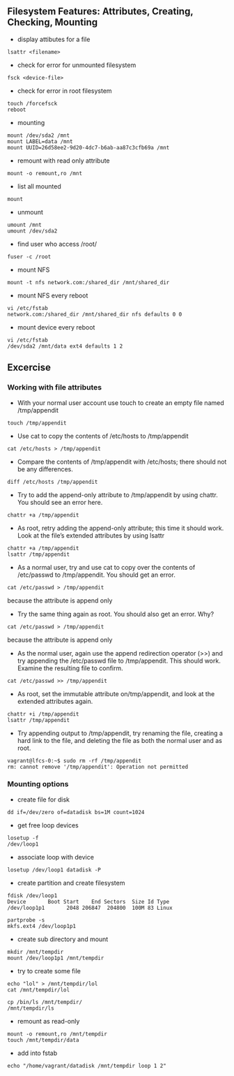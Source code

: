 ## Filesystem Features: Attributes, Creating, Checking, Mounting
- display attibutes for a file
```
lsattr <filename>
```
- check for error for unmounted filesystem
```
fsck <device-file>
```
- check for error in root filesystem
```
touch /forcefsck
reboot
```
- mounting
```
mount /dev/sda2 /mnt
mount LABEL=data /mnt
mount UUID=26d58ee2-9d20-4dc7-b6ab-aa87c3cfb69a /mnt
```
- remount with read only attribute
```
mount -o remount,ro /mnt
```
- list all mounted
```
mount
```
- unmount
```
umount /mnt
umount /dev/sda2
```
- find user who access /root/
```
fuser -c /root
```
- mount NFS
```
mount -t nfs network.com:/shared_dir /mnt/shared_dir
```
- mount NFS every reboot
```
vi /etc/fstab
network.com:/shared_dir /mnt/shared_dir nfs defaults 0 0
```
- mount device every reboot
```
vi /etc/fstab
/dev/sda2 /mnt/data ext4 defaults 1 2
```

## Excercise

### Working with file attributes
-  With your normal user account use touch to create an empty file named /tmp/appendit
```
touch /tmp/appendit
```
-  Use cat to copy the contents of /etc/hosts to /tmp/appendit
```
cat /etc/hosts > /tmp/appendit
```
-  Compare the contents of /tmp/appendit with /etc/hosts; there should not be any differences.
```
diff /etc/hosts /tmp/appendit
```
-  Try to add the append-only attribute to /tmp/appendit by using chattr. You should see an error here.
```
chattr +a /tmp/appendit
```
-  As root, retry adding the append-only attribute; this time it should work.  Look at the file’s extended attributes by using lsattr
```
chattr +a /tmp/appendit
lsattr /tmp/appendit
```
-  As a normal user, try and use cat to copy over the contents of /etc/passwd to /tmp/appendit.  You should get an error.
```
cat /etc/passwd > /tmp/appendit
```
because the attribute is append only
-  Try the same thing again as root. You should also get an error. Why?
```
cat /etc/passwd > /tmp/appendit
```
because the attribute is append only
-  As the normal user, again use the append redirection operator (>>) and try appending the /etc/passwd file to /tmp/appendit. This should work. Examine the resulting file to confirm.
```
cat /etc/passwd >> /tmp/appendit
```
-  As root, set the immutable attribute on/tmp/appendit, and look at the extended attributes again.
```
chattr +i /tmp/appendit
lsattr /tmp/appendit
```
-  Try appending output to /tmp/appendit, try renaming the file, creating a hard link to the file, and deleting the file as both the normal user and as root.
```
vagrant@lfcs-0:~$ sudo rm -rf /tmp/appendit
rm: cannot remove '/tmp/appendit': Operation not permitted
```

### Mounting options
- create file for disk
```
dd if=/dev/zero of=datadisk bs=1M count=1024
```

- get free loop devices
```
losetup -f
/dev/loop1
```

- associate loop with device
```
losetup /dev/loop1 datadisk -P
```

- create partition and create filesystem
```
fdisk /dev/loop1
Device       Boot Start    End Sectors  Size Id Type
/dev/loop1p1       2048 206847  204800  100M 83 Linux

partprobe -s
mkfs.ext4 /dev/loop1p1
```

- create sub directory and mount
```
mkdir /mnt/tempdir
mount /dev/loop1p1 /mnt/tempdir
```

- try to create some file
```
echo "lol" > /mnt/tempdir/lol
cat /mnt/tempdir/lol

cp /bin/ls /mnt/tempdir/
/mnt/tempdir/ls
```

- remount as read-only
```
mount -o remount,ro /mnt/tempdir
touch /mnt/tempdir/data
```

- add into fstab
```
echo "/home/vagrant/datadisk /mnt/tempdir loop 1 2"
```
